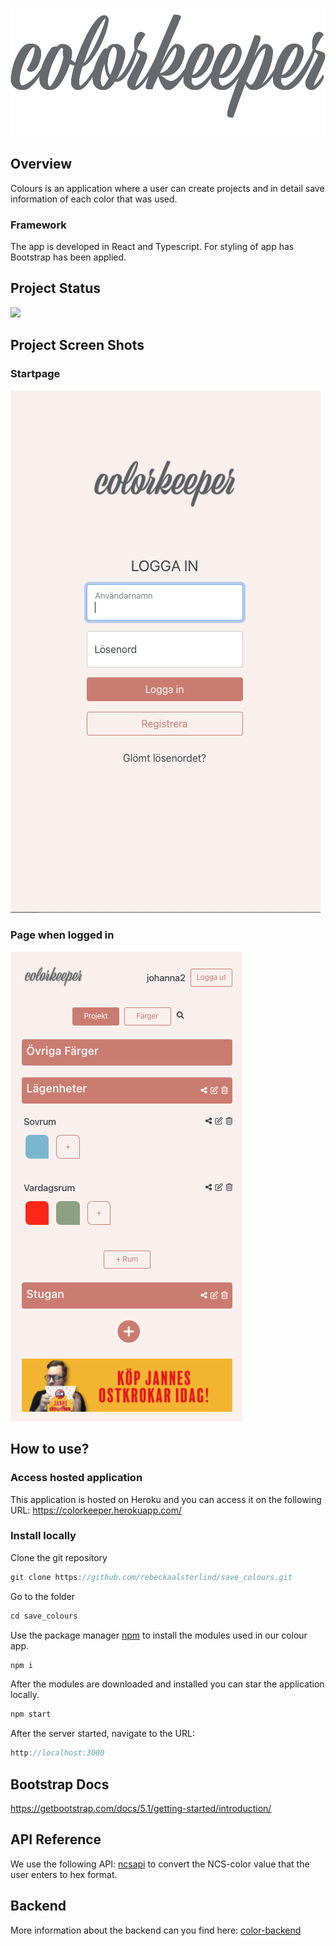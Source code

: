 ![coloursLogo](src/img/color-app-icon.png)

## Overview

Colours is an application where a user can create projects and in detail save information of each color that was used.

### Framework

The app is developed in React and Typescript. For styling of app has Bootstrap has been applied. 

## Project Status

![](https://img.shields.io/badge/work%20in%20progress-grey?style=for-the-badge&logo=Statuspal&labelColor=blue)

## Project Screen Shots

###  Startpage
![startpage](src/img/colors-start-page.png)

###  Page when logged in
![mainpage](src/img/colors-mainpage.png)

## How to use?

### Access hosted application

This application is hosted on Heroku and you can access it on the following URL: https://colorkeeper.herokuapp.com/

### Install locally

Clone the git repository

```javascript
git clone https://github.com/rebeckaalsterlind/save_colours.git
```

Go to the folder

```javascript
cd save_colours
```

Use the package manager [npm](https://www.npmjs.com/) to install the modules used in our colour app.

```javascript
npm i
```

After the modules are downloaded and installed you can star the application locally.

```javascript
npm start
```

After the server started, navigate to the URL:

```javascript
http://localhost:3000
```
## Bootstrap Docs
https://getbootstrap.com/docs/5.1/getting-started/introduction/

## API Reference

We use the following API: [ncsapi](https://github.com/MatsHaby/ncsapi) to convert the NCS-color value that the user enters to hex format.

## Backend

More information about the backend can you find here: [color-backend](https://github.com/MatsHaby/color-backend)
